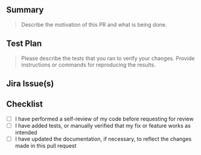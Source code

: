 ## Summary

> Describe the motivation of this PR and what is being done.

## Test Plan

> Please describe the tests that you ran to verify your changes.
> Provide instructions or commands for reproducing the results.

## Jira Issue(s)

## Checklist

- [ ] I have performed a self-review of my code before requesting for review
- [ ] I have added tests, or manually verified that my fix or feature works as intended
- [ ] I have updated the documentation, if necessary, to reflect the changes made in this pull
  request
